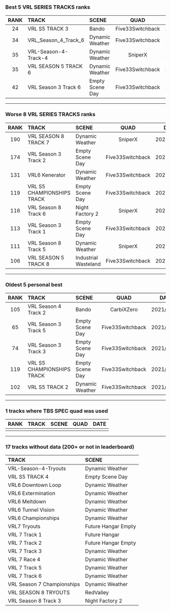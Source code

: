 ### Best 5 VRL SERIES TRACKS ranks
|RANK|TRACK|SCENE|QUAD|DATE|
|:---:|:---|:---|:---:|:---:|
|24|VRL S5 TRACK 3|Bando|Five33Switchback|2021/09/13|
|34|VRL_Season_4_Track_6|Dynamic Weather|Five33Switchback|2021/07/06|
|35|VRL-Season-4-Track-4|Dynamic Weather|SniperX|2022/03/08|
|35|VRL SEASON 5 TRACK 6|Dynamic Weather|Five33Switchback|2021/07/04|
|42|VRL Season 3 Track 6|Empty Scene Day|Five33Switchback|2021/07/14|
---
### Worse 8 VRL SERIES TRACKS ranks
|RANK|TRACK|SCENE|QUAD|DATE|
|:---:|:---|:---|:---:|:---:|
|190|VRL SEASON 8 TRACK 7|Dynamic Weather|SniperX|2022/02/01|
|174|VRL Season 3 Track 2|Empty Scene Day|Five33Switchback|2021/07/14|
|131|VRL6 Kenerator|Dynamic Weather|Five33Switchback|2021/09/30|
|119|VRL S5 CHAMPIONSHIPS TRACK|Empty Scene Day|Five33Switchback|2021/04/22|
|116|VRL Season 8 Track 6|Night Factory 2|SniperX|2022/01/02|
|113|VRL Season 3 Track 1|Empty Scene Day|Five33Switchback|2021/07/13|
|111|VRL Season 8 Track 5|Dynamic Weather|SniperX|2021/12/17|
|106|VRL SEASON 5 TRACK 8|Industrial Wasteland|Five33Switchback|2021/07/05|
---
### Oldest 5 personal best
|RANK|TRACK|SCENE|QUAD|DATE|
|:---:|:---|:---|:---:|:---:|
|105|VRL Season 4 Track 2|Bando|CarbiXZero|2021/01/24|
|65|VRL Season 3 Track 5|Empty Scene Day|Five33Switchback|2021/03/20|
|74|VRL Season 3 Track 3|Empty Scene Day|Five33Switchback|2021/04/02|
|119|VRL S5 CHAMPIONSHIPS TRACK|Empty Scene Day|Five33Switchback|2021/04/22|
|102|VRL S5 TRACK 2|Dynamic Weather|Five33Switchback|2021/04/22|
---
### 1 tracks where TBS SPEC quad was used
|RANK|TRACK|SCENE|QUAD|DATE|
|:---:|:---|:---|:---:|:---:|
||||||
---
### 17 tracks without data (200+ or not in leaderboard)
|TRACK|SCENE|
|:---|:---|
|VRL-Season-4-Tryouts|Dynamic Weather|
|VRL S5 TRACK 4|Empty Scene Day|
|VRL6 Downtown Loop|Dynamic Weather|
|VRL6 Extermination|Dynamic Weather|
|VRL6 Meltdown|Dynamic Weather|
|VRL6 Tunnel Vision|Dynamic Weather|
|VRL6 Championships|Dynamic Weather|
|VRL7 Tryouts|Future Hangar Empty|
|VRL 7 Track 1|Future Hangar|
|VRL 7 Track 2|Future Hangar Empty|
|VRL 7 Track 3|Dynamic Weather|
|VRL 7 Race 4|Dynamic Weather|
|VRL 7 Track 5|Dynamic Weather|
|VRL 7 Track 6|Dynamic Weather|
|VRL Season 7 Championships|Dynamic Weather|
|VRL SEASON 8 TRYOUTS|RedValley|
|VRL Season 8 Track 3|Night Factory 2|

